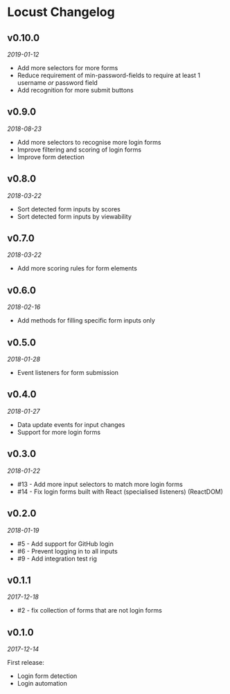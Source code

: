 # Locust Changelog

## v0.10.0
_2019-01-12_

 * Add more selectors for more forms
 * Reduce requirement of min-password-fields to require at least 1 username *or* password field
 * Add recognition for more submit buttons

## v0.9.0
_2018-08-23_

 * Add more selectors to recognise more login forms
 * Improve filtering and scoring of login forms
 * Improve form detection

## v0.8.0
_2018-03-22_

 * Sort detected form inputs by scores
 * Sort detected form inputs by viewability

## v0.7.0
_2018-03-22_

 * Add more scoring rules for form elements

## v0.6.0
_2018-02-16_

 * Add methods for filling specific form inputs only

## v0.5.0
_2018-01-28_

 * Event listeners for form submission

## v0.4.0
_2018-01-27_

 * Data update events for input changes
 * Support for more login forms

## v0.3.0
_2018-01-22_

 * #13 - Add more input selectors to match more login forms
 * #14 - Fix login forms built with React (specialised listeners) (ReactDOM)

## v0.2.0
_2018-01-19_

 * #5 - Add support for GitHub login
 * #6 - Prevent logging in to all inputs
 * #9 - Add integration test rig

## v0.1.1
_2017-12-18_

 * #2 - fix collection of forms that are not login forms

## v0.1.0
_2017-12-14_

First release:

 * Login form detection
 * Login automation
